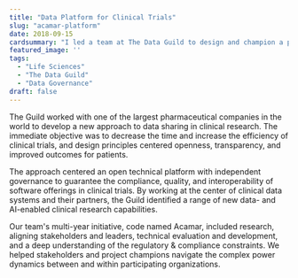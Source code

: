 ```yaml
---
title: "Data Platform for Clinical Trials"
slug: "acamar-platform"
date: 2018-09-15
cardsummary: "I led a team at The Data Guild to design and champion a platform for clinical trials to address stagnation and vendor lock-in within compliance and regulatory constraints."
featured_image: ''
tags:
  - "Life Sciences"
  - "The Data Guild"
  - "Data Governance"
draft: false
---
```


The Guild worked with one of the largest pharmaceutical companies in the world to develop a new approach to data sharing in clinical research.  The immediate objective was to decrease the time and increase the efficiency of clinical trials, and design principles centered openness, transparency, and improved outcomes for patients. 

<!--more-->

The approach centered an open technical platform with independent governance to guarantee the compliance, quality, and interoperability of software offerings in clinical trials. By working at the center of clinical data systems and their partners, the Guild identified a range of new data- and AI-enabled clinical research capabilities.

Our team's multi-year initiative, code named Acamar, included research, aligning stakeholders and leaders, technical evaluation and development, and a deep understanding of the regulatory & compliance constraints. We helped stakeholders and project champions navigate the complex power dynamics between and within participating organizations. 

